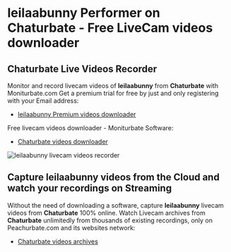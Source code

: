 # leilaabunny Performer on Chaturbate - Free LiveCam videos downloader

## Chaturbate Live Videos Recorder

Monitor and record livecam videos of **leilaabunny** from **Chaturbate** with Moniturbate.com
Get a premium trial for free by just and only registering with your Email address:
* [leilaabunny Premium videos downloader](https://moniturbate.com/request-demo-licence-key.html)

Free livecam videos downloader - Moniturbate Software:
* [Chaturbate videos downloader](https://moniturbate.com/moniturbate-download-software.html)

![leilaabunny livecam videos recorder](https://peachurnet.com/templates/moniturbate-software.png)


## Capture leilaabunny videos from the Cloud and watch your recordings on Streaming

Without the need of downloading a software, capture **leilaabunny** livecam videos from **Chaturbate** 100% online.
Watch Livecam archives from **Chaturbate** unlimitedly from thousands of existing recordings, only on Peachurbate.com and its websites network:
* [Chaturbate videos archives](https://peachurnet.com/)